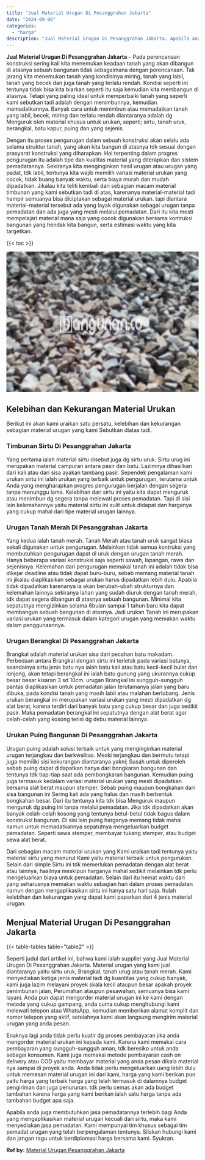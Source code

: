 ```yaml
---
title: "Jual Material Urugan Di Pesanggrahan Jakarta"
date: "2024-09-08"
categories: 
  - "harga"
description: "Jual Material Urugan Di Pesanggrahan Jakarta. Apabila anda juga membutuhkan jasa pemadatannya terlebih bagi Anda yang mengaplikasikan material urugan kecuali..."
---
```


**Jual Material Urugan Di Pesanggrahan Jakarta** – Pada perencanaan konstruksi sering kali kita menemukan keadaan tanah yang akan dibangun di atasnya sebuah bangunan tidak sebagaimana dengan perencanaan. Tak jarang kita menemukan tanah yang kondisinya miring, tanah yang labil, tanah yang becek dan juga tanah yang terlalu rendah. Kondisi seperti ini tentunya tidak bisa kita biarkan seperti itu saja kemudian kita membangun di atasnya. Tetapi yang paling ideal untuk memperbaiki tanah yang seperti kami sebutkan tadi adalah dengan menimbunnya, kemudian memadatkannya. Banyak cara untuk menimbun atau memadatkan tanah yang labil, becek, miring dan terlalu rendah diantaranya adalah dg Menguruk oleh material khusus untuk urukan, seperti; sirtu, tanah uruk, berangkal, batu kapur, puing dan yang sejenis.

Dengan itu proses pengurugan dalam sebuah konstruksi akan selalu ada selama struktur tanah, yang akan kita bangun di atasnya tdk sesuai dengan prasyarat konstruksi yang diharapkan. Hal terpenting dalam progres pengurugan itu adalah tipe dan kualitas material yang diterapkan dan sistem pemadatannya. Sekiranya kita menginginkan hasil urugan atau urugan yang padat, tdk labil, tentunya kita wajib memilih variasi material urukan yang cocok, tidak buang banyak waktu, serta biaya murah dan mudah dipadatkan. Jikalau kita teliti kembali dari sebagian macam material timbunan yang kami sebutkan tadi di atas, karenanya material-material tadi hampir semuanya bisa diciptakan sebagai material urukan. tapi diantara material-material tersebut ada yang layak digunakan sebagai urugan tanpa pemadatan dan ada juga yang mesti melalui pemadatan. Dari itu kita mesti mempelajari material mana saja yang cocok digunakan bersama kontruksi bangunan yang hendak kita bangun, serta estimasi waktu yang kita targetkan.

{{< toc >}}

![Jual Material Urugan Di Pesanggrahan Jakarta](/images/jual-urugan-19.png)

## Kelebihan dan Kekurangan Material Urukan

Berikut ini akan kami uraikan satu persatu, kelebihan dan kekurangan sebagian material urugan yang kami Sebutkan diatas tadi.

### Timbunan Sirtu Di Pesanggrahan Jakarta

Yang pertama ialah material sirtu disebut juga dg sirtu uruk. Sirtu urug ini merupakan material campuran antara pasir dan batu. Lazimnya dihasilkan dari kali atau dari sisa ayakan tambang pasir. Sependek pengalaman kami urukan sirtu ini ialah urukan yang terbaik untuk pengurugan, terutama untuk Anda yang mengharapkan progres pengurugan berjalan dengan segera tanpa menunggu lama. Kelebihan dari sirtu ini yaitu kita dapat menguruk atau menimbun dg segera tanpa melewati proses pemadatan. Tapi di sisi lain kelemahannya yaitu material sirtu ini sulit untuk didapat dan harganya yang cukup mahal dari tipe material urugan lainnya.

### Urugan Tanah Merah Di Pesanggrahan Jakarta

Yang kedua ialah tanah merah. Tanah Merah atau tanah uruk sangat biasa sekali digunakan untuk pengurugan. Melainkan tidak semua kontruksi yang membutuhkan pengurugan dapat di uruk dengan urugan tanah merah. Hanya beberapa variasi konstruksi saja seperti sawah, lapangan, rawa dan sejenisnya. Kelemahan dari pengurugan memakai tanah ini adalah tidak bisa dikejar deadline atau tidak dapat buru-buru, sebab memang material tanah ini jikalau diaplikasikan sebagai urukan harus dipadatkan lebih dulu. Apabila tidak dipadatkan karenanya ia akan berubah-ubah strukturnya dan kelemahan lainnya sekiranya lahan yang sudah diuruk dengan tanah merah, tdk dapat segera dibangun di atasnya sebuah bangunan. Minimal kita sepatutnya mengizinkan selama 6bulan sampai 1 tahun baru kita dapat membangun sebuah bangunan di atasnya. Jadi urukan Tanah ini merupakan variasi urukan yang termasuk dalam kategori urugan yang memakan waktu dalam penggunaannya.

### Urugan Berangkal Di Pesanggrahan Jakarta

Brangkal adalah material urukan sisa dari pecahan batu makadam. Perbedaan antara Brangkal dengan sirtu ini terletak pada variasi batunya, seandainya sirtu jenis batu nya ialah batu kali atau batu kecil-kecil bulat dan lonjong, akan tetapi berangkal ini ialah batu gunung yang ukurannya cukup besar besar kisaran 3 sd 10cm. urugan Brangkal ini sungguh-sungguh pantas diaplikasikan untuk pemadatan jalan terutamanya jalan yang baru dibuka, pada kondisi tanah yang masih labil atau malahan berlubang. Jenis urukan berangkal ini merupakan variasi urukan yang mesti dipadatkan dg alat berat, karena terdiri dari banyak batu yang cukup besar dan juga sedikit pasir. Maka pemadatan berangkal ini sepatutnya dengan alat berat agar celah-celah yang kosong terisi dg debu material lainnya.

### Urukan Puing Bangunan Di Pesanggrahan Jakarta

Urugan puing adalah solusi terbaik untuk yang menginginkan material urugan terjangkau dan berkwalitas. Meski terjangkau dan bermutu tetapi juga memiliki sisi kekurangan diantaranya yakni; Susah untuk diperoleh sebab puing dapat didapatkan hanya dari bongkaran bangunan dan tentunya tdk tiap-tiap saat ada pembongkaran bangunan. Kemudian puing juga termasuk kedalam variasi material urukan yang mesti dipadatkan bersama alat berat maupun stemper. Sebab puing maupun bongkahan dari sisa bangunan ini Sering kali ada yang halus dan masih berbentuk bongkahan besar. Dari itu tentunya kita tdk bisa Menguruk maupun menguruk dg puing ini tanpa melalui pemadatan. Jika tdk dipadatkan akan banyak celah-celah kosong yang tentunya betul-betul tidak bagus dalam konstruksi bangunan. Di sisi lain puing harganya memang tidak mahal namun untuk memadatkannya sepatutnya mengeluarkan budget pemadatan. Seperti sewa stemper, membayar tukang stemper, atau budget sewa alat berat.

Dari sebagian macam material urukan yang Kami uraikan tadi tentunya yaitu material sirtu yang menurut Kami yaitu material terbaik untuk pengurukan. Selain dari simple Sirtu ini tdk memerlukan pemadatan dengan alat berat atau lainnya, hasilnya meskipun harganya mahal sedikit melainkan tdk perlu mengeluarkan biaya untuk pemadatan. Selain dari itu hemat waktu dari yang seharusnya memakan waktu sebagian hari dalam proses pemadatan namun dengan mengaplikasikan sirtu ini hanya satu hari saja. Itulah kelebihan dan kekurangan yang dapat kami paparkan dari 4 jenis material urugan.

## Menjual Material Urugan Di Pesanggrahan Jakarta

{{< table-tables table="table2" >}}

Seperti judul dari artikel ini, bahwa kami ialah supplier yang Jual Material Urugan Di Pesanggrahan Jakarta. Material urugan yang kami jual diantaranya yaitu sirtu uruk, Brangkal, tanah urug atau tanah merah. Kami menyediakan ketiga jenis material tadi dg kuantitas yang cukup banyak, kami juga lazim melayani proyek skala kecil ataupun besar apakah proyek penimbunan jalan, Perumahan ataupun pesawahan, semuanya bisa kami layani. Anda pun dapat mengorder material urugan ini ke kami dengan metode yang cukup gampang, anda cuma cukup menghubungi kami melewati telepon atau WhatsApp, kemudian memberikan alamat komplit dan nomor telepon yang aktif, setelahnya kami akan langsung mengirim material urugan yang anda pesan.

Enaknya lagi anda tidak perlu kuatir dg proses pembayaran jika anda mengorder material urukan ini kepada kami. Karena kami memakai cara pembayaran yang sungguh-sungguh aman, tdk beresiko untuk anda sebagai konsumen. Kami juga memakai metode pembayaran cash on delivery atau COD yaitu membayar material yang anda pesan dikala material nya sampai di proyek anda. Anda tidak perlu mengeluarkan uang lebih dulu untuk memesan material urugan ini dari kami, harga yang kami berikan pun yaitu harga yang terbaik harga yang telah termasuk di dalamnya budget pengiriman dan juga penurunan. tdk perlu cemas akan ada budget tambahan karena harga yang kami berikan ialah satu harga tanpa ada tambahan budget apa saja.

Apabila anda juga membutuhkan jasa pemadatannya terlebih bagi Anda yang mengaplikasikan material urugan kecuali dari sirtu, maka kami menyediakan jasa pemadatan. Kami mempunyai tim khusus sebagai tim pemadat urugan yang telah berpengalaman tentunya. Silakan hubungi kami dan jangan ragu untuk berdiplomasi harga bersama kami. Syukran.

**Ref by:** [Material Urugan Pesanggrahan Jakarta](https://id.wikipedia.org/wiki/Material)
